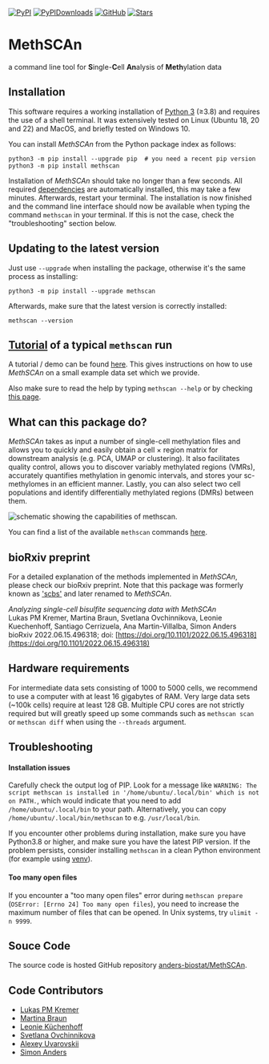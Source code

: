 [![PyPI](https://img.shields.io/pypi/v/methscan?logo=PyPI)](https://pypi.org/project/MethSCAn)
[![PyPIDownloads](https://pepy.tech/badge/scbs)](https://pepy.tech/project/methscan)
[![GitHub](https://img.shields.io/github/v/tag/anders-biostat/MethSCAn?logo=github)](https://github.com/anders-biostat/MethSCAn)
[![Stars](https://img.shields.io/github/stars/LKremer/scbs?logo=GitHub&color=yellow)](https://github.com/anders-biostat/MethSCAn/stargazers)

# MethSCAn
a command line tool for **S**ingle-**C**ell **An**alysis of **Meth**ylation data

## Installation

This software requires a working installation of [Python 3](https://www.python.org/downloads/) (≥3.8) and requires the use of a shell terminal.
It was extensively tested on Linux (Ubuntu 18, 20 and 22) and MacOS, and briefly tested on Windows 10.

You can install *MethSCAn* from the Python package index as follows:
```
python3 -m pip install --upgrade pip  # you need a recent pip version
python3 -m pip install methscan
```
Installation of *MethSCAn* should take no longer than a few seconds. All required [dependencies](https://github.com/anders-biostat/MethSCAn/blob/master/pyproject.toml) are automatically installed, this may take a few minutes.
Afterwards, restart your terminal. The installation is now finished and the command line interface should now be available when typing the command `methscan` in your terminal.
If this is not the case, check the "troubleshooting" section below.  


## Updating to the latest version
Just use `--upgrade` when installing the package, otherwise it's the same process as installing:
```
python3 -m pip install --upgrade methscan
```
Afterwards, make sure that the latest version is correctly installed:
```
methscan --version
```

## [Tutorial](tutorial.html) of a typical `methscan` run
A tutorial / demo can be found [here](tutorial.html).
This gives instructions on how to use *MethSCAn* on a small example data set which we provide.

Also make sure to read the help by typing `methscan --help` or by checking [this page](commands.html).


## What can this package do?

*MethSCAn* takes as input a number of single-cell methylation files and allows you to quickly and easily obtain a cell × region matrix for downstream analysis (e.g. PCA, UMAP or clustering).
It also facilitates quality control, allows you to discover variably methylated regions (VMRs), accurately quantifies methylation in genomic intervals, and stores your sc-methylomes in an efficient manner.
Lastly, you can also select two cell populations and identify differentially methylated regions (DMRs) between them.

<picture>
  <source media="(prefers-color-scheme: dark)" srcset="Fig_workflow2.png">
  <source media="(prefers-color-scheme: light)" srcset="Fig_workflow.png">
  <img alt="schematic showing the capabilities of methscan.">
</picture>

You can find a list of the available `methscan` commands [here](commands.html).


## bioRxiv preprint

For a detailed explanation of the methods implemented in *MethSCAn*, please check our bioRxiv preprint.
Note that this package was formerly known as ['scbs'](https://github.com/LKremer/scbs) and later renamed to *MethSCAn*.

*Analyzing single-cell bisulfite sequencing data with MethSCAn*  
Lukas PM Kremer, Martina Braun, Svetlana Ovchinnikova, Leonie Kuechenhoff, Santiago Cerrizuela, Ana Martin-Villalba, Simon Anders  
bioRxiv 2022.06.15.496318; doi: [https://doi.org/10.1101/2022.06.15.496318](https://doi.org/10.1101/2022.06.15.496318)


## Hardware requirements

For intermediate data sets consisting of 1000 to 5000 cells, we recommend to use a computer with at least 16 gigabytes of RAM.
Very large data sets (~100k cells) require at least 128 GB.
Multiple CPU cores are not strictly required but will greatly speed up some commands such as `methscan scan` or `methscan diff` when using the `--threads` argument.


## Troubleshooting

#### Installation issues

Carefully check the output log of PIP. Look for a message like `WARNING: The script methscan is installed in '/home/ubuntu/.local/bin' which is not on PATH.`, which would indicate that you need to add `/home/ubuntu/.local/bin` to your path. Alternatively, you can copy `/home/ubuntu/.local/bin/methscan` to e.g. `/usr/local/bin`.

If you encounter other problems during installation, make sure you have Python3.8 or higher, and make sure you have the latest PIP version. If the problem persists, consider installing `methscan` in a clean Python environment (for example using [venv](https://docs.python.org/3/library/venv.html)).

#### Too many open files
If you encounter a "too many open files" error during `methscan prepare` (`OSError: [Errno 24] Too many open files`), you need to increase the maximum number of files that can be opened. In Unix systems, try `ulimit -n 9999`.


## Souce Code

The source code is hosted GitHub repository [anders-biostat/MethSCAn](https://github.com/anders-biostat/MethSCAn).


## Code Contributors
- [Lukas PM Kremer](https://github.com/LKremer)
- [Martina Braun](https://github.com/martinabraun)
- [Leonie Küchenhoff](https://github.com/LeonieKuechenhoff)
- [Svetlana Ovchinnikova](https://github.com/kloivenn)
- [Alexey Uvarovskii](https://github.com/alexey0308)
- [Simon Anders](https://github.com/simon-anders)
